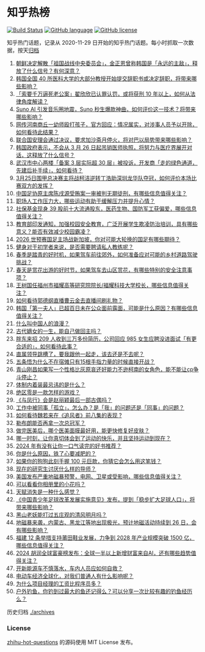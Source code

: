 # 知乎热榜
[![Build Status](https://github.com/ToWeLong/zhihu-hot-questions/workflows/CI/badge.svg)](https://github.com/ToWeLong/zhihu-hot-questions/actions)
[![GitHub language](https://img.shields.io/badge/language-golang-orange.svg)](https://golang.org/)
[![GitHub license](https://img.shields.io/github/license/ToWeLong/zhihu-hot-questions)](https://github.com/ToWeLong/zhihu-hot-questions/blob/main/LICENSE)

知乎热门话题，记录从 2020-11-29 日开始的知乎热门话题。每小时抓取一次数据，按天[归档](./archives)

<!-- BEGIN -->

1. [朝鲜决定解散「祖国战线中央委员会」，金正恩曾称韩国是「永远的主敌」，释放了什么信号？有何深意？](https://www.zhihu.com/question/650080766)
1. [韩国全国 40 所医科大学的大部分教授开始提交辞职书或决定辞职，将带来哪些影响？](https://www.zhihu.com/question/650049447)
1. [「索要千万逼死老公案」翟欣欣已认罪认罚，或将获刑 10 年以上，如何从法律角度解读？](https://www.zhihu.com/question/650085312)
1. [Suno AI 引发音乐圈地震，Suno 秒生爆款神曲，如何评价这一技术？将带来哪些影响？](https://www.zhihu.com/question/650087189)
1. [网传河南商丘一幼师殴打孩子，官方回应：情况属实，对涉事人员予以开除，如何看待此结果？](https://www.zhihu.com/question/650062276)
1. [联合国安理会通过决议，要求加沙斋月停火，将对巴以局势带来哪些影响？](https://www.zhihu.com/question/650148402)
1. [韩国政府表示，不会从 3 月 26 日起吊销医师执照，将努力与医疗界展开对话，这释放了什么信号？](https://www.zhihu.com/question/650125881)
1. [武汉市中心两楼「备案 3 层实际超 30 层」被投诉，开发商「走的绿色通道，先建后补手续」，如何看待？](https://www.zhihu.com/question/650074729)
1. [3月25日围甲总决赛主将战柯洁逆转丁浩助深圳龙华队夺冠，如何评价本场比赛双方的发挥？](https://www.zhihu.com/question/650099923)
1. [中国足协原主席陈戌源受贿案一审被判无期徒刑，有哪些信息值得关注？](https://www.zhihu.com/question/650180764)
1. [职场人工作压力大，哪些运动有助于缓解压力并提升心情？](https://www.zhihu.com/question/650089143)
1. [社保基金现身 39 股前十大流通股东，医药生物、国防军工获偏爱，哪些信息值得关注？](https://www.zhihu.com/question/650084605)
1. [教育部印发通知，加强校园安全教育，广泛开展学生欺凌防治培训，具有哪些意义？能否有效减少校园霸凌？](https://www.zhihu.com/question/650137070)
1. [2026 世预赛国足主场战新加坡，你对可能大轮换的国足有哪些期待？](https://www.zhihu.com/question/650058086)
1. [健身对于初学者来说，是否需要聘请私人教练呢？](https://www.zhihu.com/question/649948739)
1. [春季是踏青的好时机，如果驾车前往郊外，如何准备应对可能的乡村道路驾驶挑战？](https://www.zhihu.com/question/650165663)
1. [春天是赏花出游的好时节，如果驾车去山区赏花，有哪些特别的安全注意事项？](https://www.zhihu.com/question/650165658)
1. [王树国任福州市福耀高等研究院院长/福耀科技大学校长，哪些信息值得关注？](https://www.zhihu.com/question/650096123)
1. [如何看待郭德纲直播曹云金去直播间刷礼物？](https://www.zhihu.com/question/650008560)
1. [韩国「第一夫人」已超百日未在公众面前露面，可能是什么原因？有哪些信息值得关注？](https://www.zhihu.com/question/650054515)
1. [什么叫中国人的浪漫？](https://www.zhihu.com/question/638573300)
1. [古代嫡女的一生，能自己做回主吗？](https://www.zhihu.com/question/648423286)
1. [胖东来招 209 人收到三万多份简历，公司回应 985 女生应聘没进面试「有更合适的」，如何看待此事？](https://www.zhihu.com/question/650027422)
1. [直属领导跳槽了，要我跟他一起走，该去还是不去呢？](https://www.zhihu.com/question/648924427)
1. [五条悟为什么不在宿傩只有15根手指力量的时候直接开战？](https://www.zhihu.com/question/648653970)
1. [青山刚昌如果写一个性格比灰原哀还好能力不逊柯南的女角色，能不能让cp争斗停止？](https://www.zhihu.com/question/649974957)
1. [体制内着装最忌讳的是什么？](https://www.zhihu.com/question/647748857)
1. [绝区零是一款怎样的游戏？](https://www.zhihu.com/question/649978644)
1. [《与凤行》会是赵丽颖最后一部古偶吗？](https://www.zhihu.com/question/647960137)
1. [工作中被同事「孤立」，怎么办？是「我」的问题还是「同事」的问题？](https://www.zhihu.com/question/649037339)
1. [如何看待魏若来在《追风者》前八集的表现 ?](https://www.zhihu.com/question/649991864)
1. [勒布朗能否再拿一次总冠军？](https://www.zhihu.com/question/649406049)
1. [做完医美后，哪个医美面膜最好用，能更快修复好皮肤？](https://www.zhihu.com/question/337711054)
1. [哪一时刻，让你真切体会到了运动的快乐，并且坚持运动到现在？](https://www.zhihu.com/question/647590430)
1. [2024 年有没有让你一口气读完的好书推荐？](https://www.zhihu.com/question/649325744)
1. [你是什么原因，铁了心要减肥的？](https://www.zhihu.com/question/647819284)
1. [如果你的狗狗此刻手握 100 元巨款，你猜它会怎么用这笔钱？](https://www.zhihu.com/question/648060093)
1. [现在的研究生讨厌什么样的导师？](https://www.zhihu.com/question/648224327)
1. [美国发布严重地磁暴预警，电网、卫星或受影响，哪些信息值得关注？](https://www.zhihu.com/question/650057114)
1. [可以看看你相册里的小花吗？](https://www.zhihu.com/question/648604053)
1. [天赋消失是一种什么感觉？](https://www.zhihu.com/question/634410631)
1. [《中国青少年足球改革发展实施意见》发布，提到「稳步扩大足球人口」，将带来哪些影响？](https://www.zhihu.com/question/650090771)
1. [黑山老妖能打过五庄观的清风明月吗？](https://www.zhihu.com/question/649549096)
1. [地磁暴来袭，内蒙古、黑龙江等地出现极光，预计地磁活动持续到 26 日，会有哪些影响？](https://www.zhihu.com/question/650172566)
1. [福建 12 条举措支持莆田鞋业发展，力争到 2028 年产业规模突破 1500 亿，哪些信息值得关注？](https://www.zhihu.com/question/650101509)
1. [2024 胡润全球富豪榜发布：全球一半以上新增财富来自AI，还有哪些趋势值得关注？](https://www.zhihu.com/question/650082177)
1. [开新能源车不慎落水，车内人员应如何自救？](https://www.zhihu.com/question/649171412)
1. [电动车经济全球化，对我们普通人有什么影响呢？](https://www.zhihu.com/question/650048847)
1. [为什么项目经理的工资比程序员多？](https://www.zhihu.com/question/491218290)
1. [户外钓鱼，你钓到过最大的鱼还记得么？可以分享一次比较有趣的钓鱼经历么？](https://www.zhihu.com/question/650105585)

<!-- END -->

历史归档 [./archives](./archives)


### License
[zhihu-hot-questions](https://github.com/towelong/zhihu-hot-questions) 的源码使用 MIT License 发布。